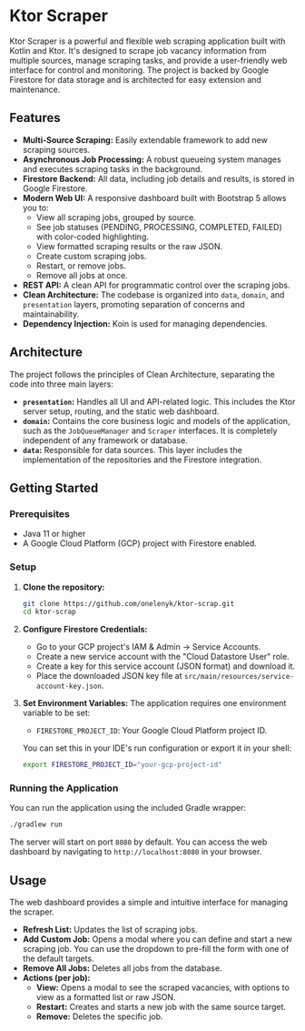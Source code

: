 # Ktor Scraper

Ktor Scraper is a powerful and flexible web scraping application built with Kotlin and Ktor. It's designed to scrape job vacancy information from multiple sources, manage scraping tasks, and provide a user-friendly web interface for control and monitoring. The project is backed by Google Firestore for data storage and is architected for easy extension and maintenance.

## Features

-   **Multi-Source Scraping:** Easily extendable framework to add new scraping sources.
-   **Asynchronous Job Processing:** A robust queueing system manages and executes scraping tasks in the background.
-   **Firestore Backend:** All data, including job details and results, is stored in Google Firestore.
-   **Modern Web UI:** A responsive dashboard built with Bootstrap 5 allows you to:
    -   View all scraping jobs, grouped by source.
    -   See job statuses (PENDING, PROCESSING, COMPLETED, FAILED) with color-coded highlighting.
    -   View formatted scraping results or the raw JSON.
    -   Create custom scraping jobs.
    -   Restart, or remove jobs.
    -   Remove all jobs at once.
-   **REST API:** A clean API for programmatic control over the scraping jobs.
-   **Clean Architecture:** The codebase is organized into `data`, `domain`, and `presentation` layers, promoting separation of concerns and maintainability.
-   **Dependency Injection:** Koin is used for managing dependencies.

## Architecture

The project follows the principles of Clean Architecture, separating the code into three main layers:

-   **`presentation`:** Handles all UI and API-related logic. This includes the Ktor server setup, routing, and the static web dashboard.
-   **`domain`:** Contains the core business logic and models of the application, such as the `JobQueueManager` and `Scraper` interfaces. It is completely independent of any framework or database.
-   **`data`:** Responsible for data sources. This layer includes the implementation of the repositories and the Firestore integration.

## Getting Started

### Prerequisites

-   Java 11 or higher
-   A Google Cloud Platform (GCP) project with Firestore enabled.

### Setup

1.  **Clone the repository:**
    ```sh
    git clone https://github.com/onelenyk/ktor-scrap.git
    cd ktor-scrap
    ```

2.  **Configure Firestore Credentials:**
    -   Go to your GCP project's IAM & Admin -> Service Accounts.
    -   Create a new service account with the "Cloud Datastore User" role.
    -   Create a key for this service account (JSON format) and download it.
    -   Place the downloaded JSON key file at `src/main/resources/service-account-key.json`.

3.  **Set Environment Variables:**
    The application requires one environment variable to be set:
    -   `FIRESTORE_PROJECT_ID`: Your Google Cloud Platform project ID.

    You can set this in your IDE's run configuration or export it in your shell:
    ```sh
    export FIRESTORE_PROJECT_ID="your-gcp-project-id"
    ```

### Running the Application

You can run the application using the included Gradle wrapper:

```sh
./gradlew run
```

The server will start on port `8080` by default. You can access the web dashboard by navigating to `http://localhost:8080` in your browser.

## Usage

The web dashboard provides a simple and intuitive interface for managing the scraper.

-   **Refresh List:** Updates the list of scraping jobs.
-   **Add Custom Job:** Opens a modal where you can define and start a new scraping job. You can use the dropdown to pre-fill the form with one of the default targets.
-   **Remove All Jobs:** Deletes all jobs from the database.
-   **Actions (per job):**
    -   **View:** Opens a modal to see the scraped vacancies, with options to view as a formatted list or raw JSON.
    -   **Restart:** Creates and starts a new job with the same source target.
    -   **Remove:** Deletes the specific job.
